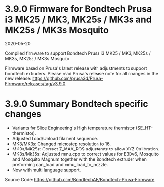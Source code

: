 
# 3.9.0 Firmware for Bondtech Prusa i3 MK25 / MK3,  MK25s / MK3s and MK25s / MK3s Mosquito

2020-05-20

Compiled firmware to support Bondtech Prusa i3 MK25 / MK3, MK25s / MK3s, MK25s / MK3s Mosquito

Firmware based on Prusa's latest release with adjustments to support bondtech extruders. Please read Prusa's release note for all changes in the new release: https://github.com/prusa3d/Prusa-Firmware/releases/tag/v3.9.0

# 3.9.0 Summary Bondtech specific changes

- Variants for Slice Engineering's High temperature thermistor (SE_HT-thermistor).
- Adjusted Load/Unload filament sequence.
- MK3/MK3s: Changed microstep resolution to 16.
- MK3s/MK25s: Correct Z_MAX_POS adjustemts to allow XYZ Calibration.
- MK3s/Mk25s: Adjusted mmu.cpp to correct values for E3Dv6, Mosquito and Mosquito Magnum together with the Bondtech extruder when preforming can_load and mmu_load_to_nozzle.
- Now with multi language support.

Source Code: https://github.com/BondtechAB/Bondtech-Prusa-Firmware
